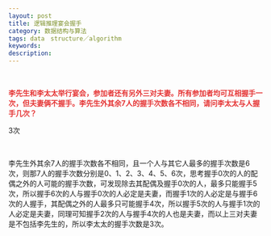 ```yaml
---
layout: post
title: 逻辑推理宴会握手
category: 数据结构与算法
tags: data　structure／algorithm
keywords: 
description: 
---
```


**<span style="color:#e53333;"> </span>**

**<span
style="color:#e53333;">李先生和李太太举行宴会，参加者还有另外三对夫妻。所有参加者均可互相握手一次，但夫妻俩不握手。李先生外其余7人的握手次数各不相同，请问李太太与人握手几次？</span>**

3次

 

李先生外其余7人的握手次数各不相同，且一个人与其它人最多的握手次数是6次，则那7人的握手次数分别是0、1、2、3、4、5、6次，思考握手0次的人的配偶之外的人可能的握手次数，可发现除去其配偶及握手0次的人，最多只能握手5次，所以握手6次的人与握手0次的人必定是夫妻，而握手1次的人必定是与握手6次的人握手，其配偶之外的人最多只可能握手4次，所以握手5次的人与握手1次的人必定是夫妻，同理可知握手2次的人与握手4次的人也是夫妻，而以上三对夫妻是不包括李先生的，所以李太太的握手次数是3次。 









